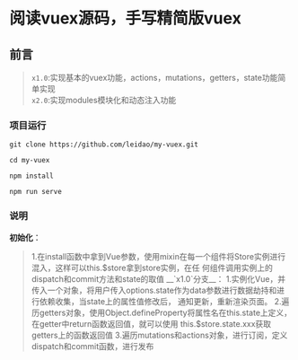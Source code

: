 #  阅读vuex源码，手写精简版vuex
## 前言  
> `x1.0`:实现基本的vuex功能，actions，mutations，getters，state功能简单实现  
> `x2.0`:实现modules模块化和动态注入功能  
### 项目运行
```
git clone https://github.com/leidao/my-vuex.git

cd my-vuex

npm install

npm run serve
```
### 说明
__初始化__：
>    1.在install函数中拿到Vue参数，使用mixin在每一个组件将Store实例进行混入，这样可以this.$store拿到store实例，在任
> 何组件调用实例上的dispatch和commit方法和state的取值  
__`x1.0`分支__：
>    1.实例化Vue，并传入一个对象，将用户传入options.state作为data参数进行数据劫持和进行依赖收集，当state上的属性值修改后，
> 通知更新，重新渲染页面。
>    2.遍历getters对象，使用Object.defineProperty将属性名在this.state上定义，在getter中return函数返回值，就可以使用
> this.$store.state.xxx获取getters上的函数返回值
>    3.遍历mutations和actions对象，进行订阅，定义dispatch和commit函数，进行发布


